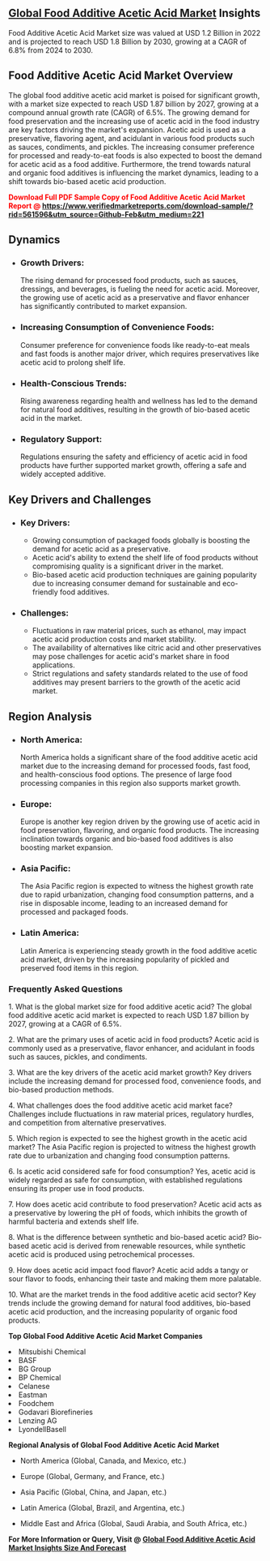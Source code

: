 <h2><a href="https://www.verifiedmarketreports.com/download-sample/?rid=561596&amp;utm_source=Github&amp;utm_medium=221" target="_blank">Global Food Additive Acetic Acid Market</a> Insights</h2><p>Food Additive Acetic Acid Market size was valued at USD 1.2 Billion in 2022 and is projected to reach USD 1.8 Billion by 2030, growing at a CAGR of 6.8% from 2024 to 2030.</p><p> <h2>Food Additive Acetic Acid Market Overview</h2> <p>The global food additive acetic acid market is poised for significant growth, with a market size expected to reach USD 1.87 billion by 2027, growing at a compound annual growth rate (CAGR) of 6.5%. The growing demand for food preservation and the increasing use of acetic acid in the food industry are key factors driving the market's expansion. Acetic acid is used as a preservative, flavoring agent, and acidulant in various food products such as sauces, condiments, and pickles. The increasing consumer preference for processed and ready-to-eat foods is also expected to boost the demand for acetic acid as a food additive. Furthermore, the trend towards natural and organic food additives is influencing the market dynamics, leading to a shift towards bio-based acetic acid production. </p> <p><b><p><span class=""><span style="color: #ff0000;"><strong>Download Full PDF Sample Copy of Food Additive Acetic Acid Market Report</strong> @ </span><a href="https://www.verifiedmarketreports.com/download-sample/?rid=561596&amp;utm_source=Github-Feb&amp;utm_medium=221" target="_blank">https://www.verifiedmarketreports.com/download-sample/?rid=561596&amp;utm_source=Github-Feb&amp;utm_medium=221</a></span></p></b></p> <h2>Dynamics</h2> <ul> <li><h3>Growth Drivers:</h3> The rising demand for processed food products, such as sauces, dressings, and beverages, is fueling the need for acetic acid. Moreover, the growing use of acetic acid as a preservative and flavor enhancer has significantly contributed to market expansion.</li> <li><h3>Increasing Consumption of Convenience Foods:</h3> Consumer preference for convenience foods like ready-to-eat meals and fast foods is another major driver, which requires preservatives like acetic acid to prolong shelf life.</li> <li><h3>Health-Conscious Trends:</h3> Rising awareness regarding health and wellness has led to the demand for natural food additives, resulting in the growth of bio-based acetic acid in the market.</li> <li><h3>Regulatory Support:</h3> Regulations ensuring the safety and efficiency of acetic acid in food products have further supported market growth, offering a safe and widely accepted additive.</li> </ul> <h2>Key Drivers and Challenges</h2> <ul> <li><h3>Key Drivers:</h3> <ul> <li>Growing consumption of packaged foods globally is boosting the demand for acetic acid as a preservative.</li> <li>Acetic acid's ability to extend the shelf life of food products without compromising quality is a significant driver in the market.</li> <li>Bio-based acetic acid production techniques are gaining popularity due to increasing consumer demand for sustainable and eco-friendly food additives.</li> </ul> </li> <li><h3>Challenges:</h3> <ul> <li>Fluctuations in raw material prices, such as ethanol, may impact acetic acid production costs and market stability.</li> <li>The availability of alternatives like citric acid and other preservatives may pose challenges for acetic acid's market share in food applications.</li> <li>Strict regulations and safety standards related to the use of food additives may present barriers to the growth of the acetic acid market.</li> </ul> </li> </ul> <h2>Region Analysis</h2> <ul> <li><h3>North America:</h3> North America holds a significant share of the food additive acetic acid market due to the increasing demand for processed foods, fast food, and health-conscious food options. The presence of large food processing companies in this region also supports market growth.</li> <li><h3>Europe:</h3> Europe is another key region driven by the growing use of acetic acid in food preservation, flavoring, and organic food products. The increasing inclination towards organic and bio-based food additives is also boosting market expansion.</li> <li><h3>Asia Pacific:</h3> The Asia Pacific region is expected to witness the highest growth rate due to rapid urbanization, changing food consumption patterns, and a rise in disposable income, leading to an increased demand for processed and packaged foods.</li> <li><h3>Latin America:</h3> Latin America is experiencing steady growth in the food additive acetic acid market, driven by the increasing popularity of pickled and preserved food items in this region.</li> </ul> <h3>Frequently Asked Questions</h3> <p>1. What is the global market size for food additive acetic acid? The global food additive acetic acid market is expected to reach USD 1.87 billion by 2027, growing at a CAGR of 6.5%.</p> <p>2. What are the primary uses of acetic acid in food products? Acetic acid is commonly used as a preservative, flavor enhancer, and acidulant in foods such as sauces, pickles, and condiments.</p> <p>3. What are the key drivers of the acetic acid market growth? Key drivers include the increasing demand for processed food, convenience foods, and bio-based production methods.</p> <p>4. What challenges does the food additive acetic acid market face? Challenges include fluctuations in raw material prices, regulatory hurdles, and competition from alternative preservatives.</p> <p>5. Which region is expected to see the highest growth in the acetic acid market? The Asia Pacific region is projected to witness the highest growth rate due to urbanization and changing food consumption patterns.</p> <p>6. Is acetic acid considered safe for food consumption? Yes, acetic acid is widely regarded as safe for consumption, with established regulations ensuring its proper use in food products.</p> <p>7. How does acetic acid contribute to food preservation? Acetic acid acts as a preservative by lowering the pH of foods, which inhibits the growth of harmful bacteria and extends shelf life.</p> <p>8. What is the difference between synthetic and bio-based acetic acid? Bio-based acetic acid is derived from renewable resources, while synthetic acetic acid is produced using petrochemical processes.</p> <p>9. How does acetic acid impact food flavor? Acetic acid adds a tangy or sour flavor to foods, enhancing their taste and making them more palatable.</p> <p>10. What are the market trends in the food additive acetic acid sector? Key trends include the growing demand for natural food additives, bio-based acetic acid production, and the increasing popularity of organic food products.</p> </p><p><strong>Top Global Food Additive Acetic Acid Market Companies</strong></p><div data-test-id=""><p><li>Mitsubishi Chemical</li><li> BASF</li><li> BG Group</li><li> BP Chemical</li><li> Celanese</li><li> Eastman</li><li> Foodchem</li><li> Godavari Biorefineries</li><li> Lenzing AG</li><li> LyondellBasell</li></p><div><strong>Regional Analysis of&nbsp;Global Food Additive Acetic Acid Market</strong></div><ul><li dir="ltr"><p dir="ltr">North America&nbsp;(Global, Canada, and Mexico, etc.)</p></li><li dir="ltr"><p dir="ltr">Europe (Global, Germany, and France, etc.)</p></li><li dir="ltr"><p dir="ltr">Asia Pacific&nbsp;(Global, China, and Japan, etc.)</p></li><li dir="ltr"><p dir="ltr">Latin America&nbsp;(Global, Brazil, and Argentina, etc.)</p></li><li dir="ltr">Middle East and Africa&nbsp;(Global, Saudi Arabia, and South Africa, etc.)</li></ul><p><strong>For More Information or Query, Visit @&nbsp;</strong><strong><a href="https://www.verifiedmarketreports.com/product/food-additive-acetic-acid-market/?utm_source=Github&amp;utm_medium=221" target="_blank">Global Food Additive Acetic Acid Market Insights Size And Forecast</a></strong></p></div>
